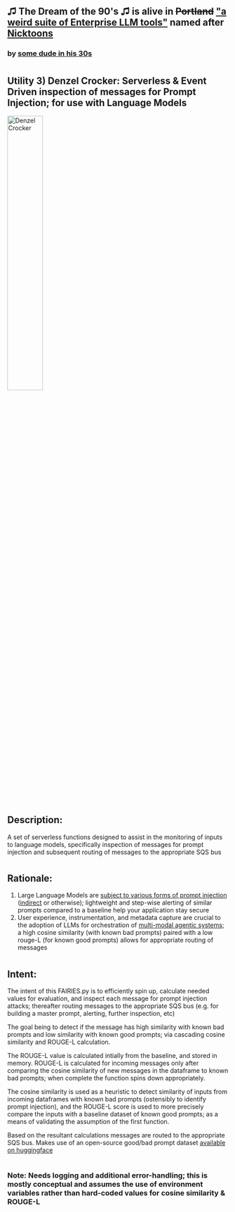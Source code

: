 ## ♫ The Dream of the 90's ♫ is alive in ~~Portland~~ ["a weird suite of Enterprise LLM tools"](https://github.com/users/rabbidave/projects/1) named after [Nicktoons](https://en.wikipedia.org/wiki/Nicktoons)
### by [some dude in his 30s](https://www.linkedin.com/in/davidisaacpierce)
#
## Utility 3) Denzel Crocker: Serverless & Event Driven inspection of messages for Prompt Injection; for use with Language Models

<img src="https://static.wikia.nocookie.net/fairlyoddparents/images/3/3a/Denzel_Crocker_scheming.png/revision/latest?cb=20220920232347&path-prefix=en" alt="Denzel Crocker" title="Denzel Crocker" width="40%">

## Description:
A set of serverless functions designed to assist in the monitoring of inputs to language models, specifically inspection of messages for prompt injection and subsequent routing of messages to the appropriate SQS bus

#
## Rationale:

1) Large Language Models are [subject to various forms of prompt injection](https://github.com/greshake/llm-security) ([indirect](https://github.com/greshake/llm-security#compromising-llms-using-indirect-prompt-injection) or otherwise); lightweight and step-wise alerting of similar prompts compared to a baseline help your application stay secure
2) User experience, instrumentation, and metadata capture are crucial to the adoption of LLMs for orchestration of [multi-modal agentic systems](https://en.wikipedia.org/wiki/Multi-agent_system); a high cosine similarity (with known bad prompts) paired with a low rouge-L (for known good prompts) allows for appropriate routing of messages

#
## Intent:

The intent of this FAIRIES.py is to efficiently spin up, calculate needed values for evaluation, and inspect each message for prompt injection attacks; thereafter routing messages to the appropriate SQS bus (e.g. for building a master prompt, alerting, further inspection, etc)

The goal being to detect if the message has high similarity with known bad prompts and low similarity with known good prompts; via cascading cosine similarity and ROUGE-L calculation.
    
The ROUGE-L value is calculated intially from the baseline, and stored in memory. ROUGE-L is calculated for incoming messages only after comparing the cosine similarity of new messages in the dataframe to known bad prompts; when complete the function spins down appropriately. 

The cosine similarity is used as a heuristic to detect similarity of inputs from incoming dataframes with known bad prompts (ostensibly to identify prompt injection), and the ROUGE-L score is used to more precisely compare the inputs with a baseline dataset of known good prompts; as a means of validating the assumption of the first function. 

Based on the resultant calculations messages are routed to the appropriate SQS bus. Makes use of an open-source good/bad prompt dataset [available on huggingface](https://huggingface.co/datasets/JasperLS/prompt-injections)

#
### Note: Needs logging and additional error-handling; this is mostly conceptual and assumes the use of environment variables rather than hard-coded values for cosine similarity & ROUGE-L
